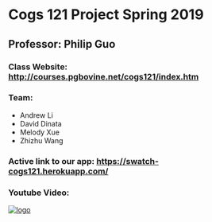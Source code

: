 # Cogs 121 Project Spring 2019
## Professor: Philip Guo
### Class Website: http://courses.pgbovine.net/cogs121/index.htm

### Team:
- Andrew Li
- David Dinata
- Melody Xue
- Zhizhu Wang

### Active link to our app: https://swatch-cogs121.herokuapp.com/
### Youtube Video:
[![logo](http://img.youtube.com/vi/Ylq1OyGcsDc/0.jpg)](http://www.youtube.com/watch?v=Ylq1OyGcsDc "Swatch Logo")
